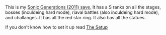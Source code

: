 This is my [Sonic Generations (2011) save.](https://github.com/Patrick581/Sonic-Gens-2011-Save/blob/main/Sonic%20Generations%20(2011)%20Save.zip) It has a S ranks on all the stages, bosses (inculdeing hard mode), riaval battles (also inculdeing hard mode), and challanges. It has all the red star ring. It also has all the statues. 

If you don't know how to set it up read [The Setup](https://github.com/Patrick581/Sonic-Gens-2011-Save/blob/main/Setup)

